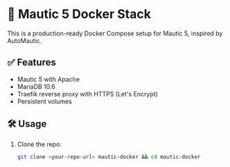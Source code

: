 # 🚀 Mautic 5 Docker Stack

This is a production-ready Docker Compose setup for Mautic 5, inspired by AutoMautic.

## ✅ Features
- Mautic 5 with Apache
- MariaDB 10.6
- Traefik reverse proxy with HTTPS (Let's Encrypt)
- Persistent volumes

## 🛠️ Usage

1. Clone the repo:
   ```bash
   git clone <your-repo-url> mautic-docker && cd mautic-docker

